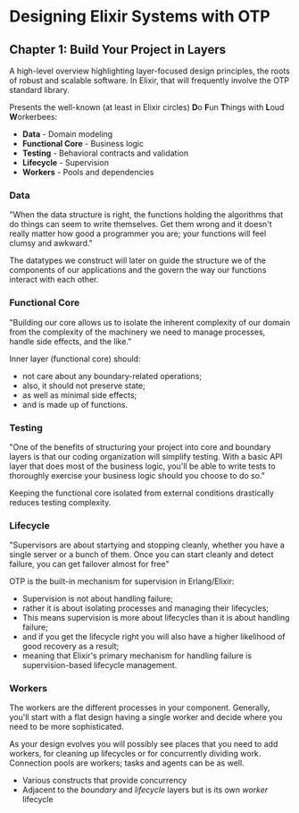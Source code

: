 # Designing Elixir Systems with OTP

## Chapter 1: Build Your Project in Layers

A high-level overview highlighting layer-focused design principles, the roots of robust and scalable software. In Elixir, that will frequently involve the OTP standard library.

Presents the well-known (at least in Elixir circles) **D**o **F**un **T**hings with **L**oud **W**orkerbees:
- **Data** - Domain modeling
- **Functional Core** - Business logic
- **Testing** - Behavioral contracts and validation
- **Lifecycle** - Supervision
- **Workers** - Pools and dependencies

### Data

"When the data structure is right, the functions holding the algorithms that do things can seem to write themselves. Get them wrong and it doesn't really matter how good a programmer you are; your functions will feel clumsy and awkward."

The datatypes we construct will later on guide the structure we of the components of our applications and the govern the way our functions interact with each other.

### Functional Core

"Building our core allows us to isolate the inherent complexity of our domain from the complexity of the machinery we need to manage processes, handle side effects, and the like."

Inner layer (functional core) should:
- not care about any boundary-related operations;
- also, it should not preserve state;
- as well as minimal side effects;
- and is made up of functions.

### Testing

"One of the benefits of structuring your project into core and boundary layers is that our coding organization will simplify testing. With a basic API layer that does most of the business logic, you'll be able to write tests to thoroughly exercise your business logic should you choose to do so."


Keeping the functional core isolated from external conditions drastically reduces testing complexity.

### Lifecycle

"Supervisors are about startying and stopping cleanly, whether you have a single server or a bunch of them. Once you can start cleanly and detect failure,  you can get failover almost for free"


OTP is the built-in mechanism for supervision in Erlang/Elixir:
- Supervision is not about handling failure;
- rather it is about isolating processes and managing their lifecycles;
- This means supervision is more about lifecycles than it is about handling failure;
- and if you get the lifecycle right you will also have a higher likelihood of good recovery as a result;
- meaning that Elixir's primary mechanism for handling failure is supervision-based lifecycle management.

### Workers

The workers are the different processes in your component. Generally, you'll start with a flat design having a single worker and decide where you need to be more sophisticated.

As your design evolves you will possibly see places that you need to add workers, for cleaning up lifecycles or for concurrently dividing work. Connection pools are workers; tasks and agents can be as well.

- Various constructs that provide concurrency
- Adjacent to the *boundary* and *lifecycle* layers but is its own *worker* lifecycle
